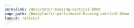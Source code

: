 ```yaml
---
permalink: /docs/motor-housing-vertical-80mm
page_path: /bom/plastic-parts/motor-housing-vertical-80mm
layout: redirect
---
```


